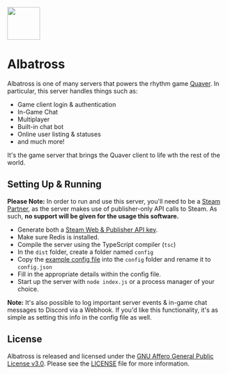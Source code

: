 <p align="left"> 
  <img src="https://i.imgur.com/h8wIKwH.png" width="75px" height="75px">
</p>

# Albatross

Albatross is one of many servers that powers the rhythm game [Quaver](https://github.com/Quaver). In particular, this server handles things such as: 

* Game client login & authentication
* In-Game Chat
* Multiplayer
* Built-in chat bot
* Online user listing & statuses
* and much more!

It's the game server that brings the Quaver client to life wth the rest of the world.

## Setting Up & Running

**Please Note:** In order to run and use this server, you'll need to be a [Steam Partner](https://partner.steamgames.com/), as the server makes use of publisher-only API calls to Steam. As such, **no support will be given for the usage this software.** 

* Generate both a [Steam Web & Publisher API key](https://partner.steamgames.com/doc/webapi_overview/auth).
* Make sure Redis is installed.
* Compile the server using the TypeScript compiler (`tsc`)
* In the `dist` folder, create a folder named `config`
* Copy the [example config file](https://github.com/Swan/Albatross/tree/master/src/config) into the `config` folder and rename it to `config.json`
* Fill in the appropriate details within the config file.
* Start up the server with `node index.js` or a process manager of your choice.

**Note:** It's also possible to log important server events & in-game chat messages to Discord via a Webhook. If you'd like this functionality, it's as simple as setting this info in the config file as well.



## License

Albatross is released and licensed under the [GNU Affero General Public License v3.0](/LICENSE). Please see the [LICENSE](/LICENSE) file for more information.
